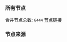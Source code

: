 ### 所有节点
合并节点总数: `6444`
[节点链接](https://github.com/rzhy1/33/raw/master/sub/sub_merge_base64.txt)

### 节点来源
